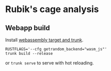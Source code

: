 # Rubik's cage analysis

## Webapp build

Install [webassembly target and trunk](https://yew.rs/docs/getting-started/introduction#install-webassembly-target).

```
RUSTFLAGS='--cfg getrandom_backend="wasm_js"'
trunk build --release
```

or `trunk serve` to serve with hot reloading.
